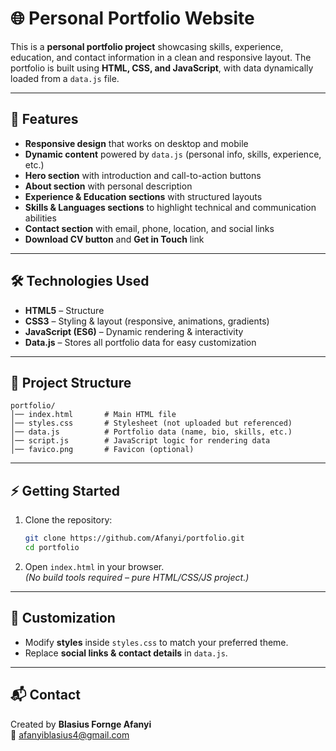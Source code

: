 # 🌐 Personal Portfolio Website

This is a **personal portfolio project** showcasing skills, experience, education, and contact information in a clean and responsive layout. The portfolio is built using **HTML, CSS, and JavaScript**, with data dynamically loaded from a `data.js` file.

---

## 🚀 Features

- **Responsive design** that works on desktop and mobile  
- **Dynamic content** powered by `data.js` (personal info, skills, experience, etc.)  
- **Hero section** with introduction and call-to-action buttons  
- **About section** with personal description  
- **Experience & Education sections** with structured layouts  
- **Skills & Languages sections** to highlight technical and communication abilities  
- **Contact section** with email, phone, location, and social links  
- **Download CV button** and **Get in Touch** link  

---

## 🛠️ Technologies Used

- **HTML5** – Structure  
- **CSS3** – Styling & layout (responsive, animations, gradients)  
- **JavaScript (ES6)** – Dynamic rendering & interactivity  
- **Data.js** – Stores all portfolio data for easy customization  

---

## 📂 Project Structure

```
portfolio/
│── index.html       # Main HTML file
│── styles.css       # Stylesheet (not uploaded but referenced)
│── data.js          # Portfolio data (name, bio, skills, etc.)
│── script.js        # JavaScript logic for rendering data
│── favico.png       # Favicon (optional)
```

---

## ⚡ Getting Started

1. Clone the repository:
   ```bash
   git clone https://github.com/Afanyi/portfolio.git
   cd portfolio
   ```

2. Open `index.html` in your browser.  
   *(No build tools required – pure HTML/CSS/JS project.)*

---

## 🎨 Customization


- Modify **styles** inside `styles.css` to match your preferred theme.  
- Replace **social links & contact details** in `data.js`.  

---

## 📬 Contact

Created by **Blasius Fornge Afanyi**  
📧 [afanyiblasius4@gmail.com](mailto:afanyiblasius4@gmail.com)  
